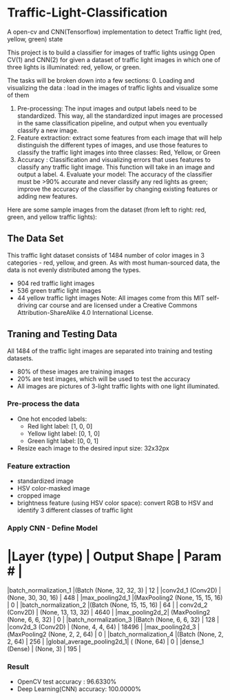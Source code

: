 # Traffic-Light-Classification
A open-cv and CNN(Tensorflow) implementation to detect Traffic light (red, yellow, green) state

This project is to build a classifier for images of traffic lights usingg Open CV(1) and CNN(2) for given a dataset of traffic light images in which one of three lights is illuminated: red, yellow, or green.

The tasks will be broken down into a few sections:
0. Loading and visualizing the data : load in the images of traffic lights and visualize some of them
1. Pre-processing: The input images and output labels need to be standardized. This way, all the standardized input images are processed in the same classification pipeline, and output when you eventually classify a new image.
2. Feature extraction: extract some features from each image that will help distinguish the different types of images, and use those features to classify the traffic light images into three classes: Red, Yellow, or Green
3. Accuracy : Classification and visualizing errors that uses features to classify any traffic light image. This function will take in an image and output a label. 4. Evaluate your model: The accuracy of the classifier must be >90% accurate and never classify any red lights as green; improve the accuracy of the classifier by changing existing features or adding new features. 

Here are some sample images from the dataset (from left to right: red, green, and yellow traffic lights):

## The Data Set
This traffic light dataset consists of 1484 number of color images in 3 categories - red, yellow, and green. As with most human-sourced data, the data is not evenly distributed among the types. 
- 904 red traffic light images
- 536 green traffic light images
- 44 yellow traffic light images
Note: All images come from this MIT self-driving car course and are licensed under a Creative Commons Attribution-ShareAlike 4.0 International License.

## Traning and Testing Data
All 1484 of the traffic light images are separated into training and testing datasets.
- 80% of these images are training images
- 20% are test images, which will be used to test the accuracy
- All images are pictures of 3-light traffic lights with one light illuminated.

### Pre-process the data
- One hot encoded labels:  
    - Red light label: [1, 0, 0]
    - Yellow light label: [0, 1, 0]
    - Green light label: [0, 0, 1]
- Resize each image to the desired input size: 32x32px

### Feature extraction
- standardized image
- HSV color-masked image
- cropped image
- brightness feature (using HSV color space): convert RGB to HSV and identify 3 different classes of traffic light


### Apply CNN - Define Model 
|Layer (type)      |           Output Shape   |           Param #   |
=================================================================
|batch_normalization_1 |(Batch (None, 32, 32, 3)   |      12       | 
|conv2d_1 (Conv2D)    |        (None, 30, 30, 16)   |     448       |
|max_pooling2d_1 |(MaxPooling2 (None, 15, 15, 16)   |     0         |
|batch_normalization_2 |(Batch (None, 15, 15, 16)     |   64        |
| conv2d_2 (Conv2D)       |     (None, 13, 13, 32)     |   4640      |
|max_pooling2d_2| (MaxPooling2 (None, 6, 6, 32)      |    0         |
|batch_normalization_3 |(Batch (None, 6, 6, 32)     |     128       |
|conv2d_3 (Conv2D)          |  (None, 4, 4, 64)   |       18496     |
|max_pooling2d_3 |(MaxPooling2 (None, 2, 2, 64)   |       0         |
|batch_normalization_4 |(Batch (None, 2, 2, 64)       |   256       |
|global_average_pooling2d_1| ( (None, 64)        |       0         |
|dense_1 (Dense)          |    (None, 3)          |       195       |


### Result
- OpenCV test accuracy   : 96.6330%
- Deep Learning(CNN) accuracy: 100.0000%
